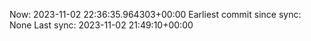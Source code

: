 Now: 2023-11-02 22:36:35.964303+00:00 Earliest commit since sync: None Last sync: 2023-11-02 21:49:10+00:00
